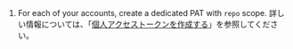 1. For each of your accounts, create a dedicated PAT with `repo` scope. 詳しい情報については、「[個人アクセストークンを作成する](/authentication/keeping-your-account-and-data-secure/creating-a-personal-access-token)」を参照してください。